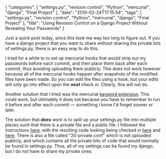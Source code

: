 {
    "categories": [
        "settings.py", 
        "revision control", 
        "Python", 
        "mercurial", 
        "django", 
        "Final Project"
    ], 
    "date": "2010-02-24T17:15:54", 
    "tags": [
        "settings.py", 
        "revision control", 
        "Python", 
        "mercurial", 
        "django", 
        "Final Project"
    ], 
    "title": "Using Revision Control on a Django Project Without Revealing Your Passwords"
}

Just a quick post today, since this took me way too long to figure out. If you have a django project that you want to share without sharing the private bits of settings.py, there is an easy way to do this. 

I tried for a while to to set up mercurial hooks that would strip out my passwords before each commit, and then place them back after each commit, thus avoiding uploading them publicly. This does not work however because all of the mercurial hooks happen after snapshots of the modified files have been made. So you can edit the files using a hook, but your edits will only go into effect upon the <em><strong>next</strong></em> check in. Clearly, this will not do.

Another solution that I tried was the mercurial <a href="http://mercurial.selenic.com/wiki/KeywordExtension" target="_blank">keyword extension</a>. This could work, but ultimately it does not because you have to remember to run it before and after each commit &mdash; something I know I'd forget sooner or later.

The solution that <em><strong>does</strong></em> work is to split up your settings.py file into multiple pieces such that there is a private file and a public file. I followed the instructions <a href="http://code.djangoproject.com/wiki/SplitSettings#UsingalistofconffilesTransifex" target="_blank">here</a>, with the resulting code looking being checked in <a href="http://bitbucket.org/mlissner/legal-current-awareness/src/fa5cc7fb9c0b/alert/settings.py" target="_blank">here</a> and <a href="http://bitbucket.org/mlissner/legal-current-awareness/src/fa5cc7fb9c0b/alert/settings/" target="_blank">here</a>. There is also a file called "20-private.conf" which is not uploaded publicly, and which contains all the private bits of code that would normally be found in settings.py. Thus, all of my settings can be found my django, but I do not have to share my private ones.